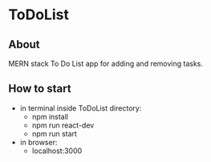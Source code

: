 # ToDoList

## About
MERN stack To Do List app for adding and removing tasks. 

## How to start
- in terminal inside ToDoList directory:
  - npm install
  - npm run react-dev
  - npm run start
- in browser:
  - localhost:3000

